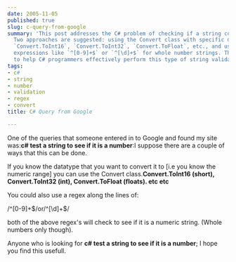 ```yaml
---
date: 2005-11-05
published: true
slug: c-query-from-google
summary: 'This post addresses the C# problem of checking if a string contains a number.
  Two approaches are suggested: using the Convert class with specific data types like
  `Convert.ToInt16`, `Convert.ToInt32`, `Convert.ToFloat`, etc., and using regular
  expressions like `^[0-9]+$` or `^[\d]+$` for whole number strings. The post aims
  to help C# programmers effectively perform this type of string validation.'
tags:
- c#
- string
- number
- validation
- regex
- convert
title: C# Query from Google

---
```

One of the queries that someone entered in to Google and found my site was:<strong>c# test a string to see if it is a number</strong>:I suppose there are a couple of ways that this can be done.<p />If you know the datatype that you want to convert it to [i.e you know the numeric range] you can use the Convert class.<strong>Convert.ToInt16 (short), Convert.ToInt32 (int), Convert.ToFloat (floats). etc etc</strong><p />You could also use a regex along the lines of:<p />/^[0-9]+$/or/^[\d]+$/<p />both of the above regex's will check to see if it is a numeric string. (Whole numbers only though).<p />Anyone who is looking for <strong>c# test a string to see if it is a number</strong>; I hope you find this usefull.<p />

